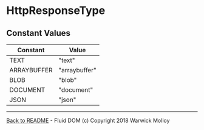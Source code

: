 # HttpResponseType

## Constant Values

| Constant | Value  |
|----------|--------|
|TEXT| "text"|
|ARRAYBUFFER| "arraybuffer"|
|BLOB     | "blob"|
|DOCUMENT | "document"|
|JSON     | "json"|

----
[Back to README](./README.md) - Fluid DOM (c) Copyright 2018 Warwick Molloy

